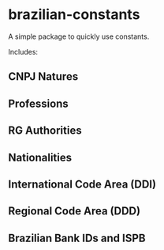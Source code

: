 # brazilian-constants
A simple package to quickly use constants.

Includes:

## CNPJ Natures

## Professions

## RG Authorities

## Nationalities

## International Code Area (DDI)

## Regional Code Area (DDD)

## Brazilian Bank IDs and ISPB